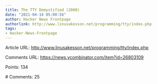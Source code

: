 ```yaml
---
title: The TTY Demystified (2008)
date: "2021-04-14 05:00:56"
author: Hacker News Frontpage
authorlink: http://www.linusakesson.net/programming/tty/index.php
tags:
- Hacker-News-Frontpage
---
```


<p>Article URL: <a href="http://www.linusakesson.net/programming/tty/index.php">http://www.linusakesson.net/programming/tty/index.php</a></p>
<p>Comments URL: <a href="https://news.ycombinator.com/item?id=26803109">https://news.ycombinator.com/item?id=26803109</a></p>
<p>Points: 134</p>
<p># Comments: 25</p>
